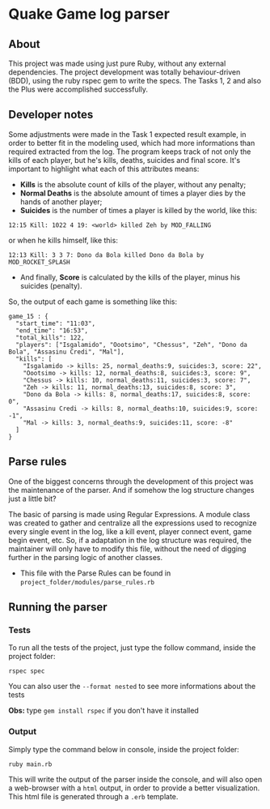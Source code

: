 Quake Game log parser
===========

## About

This project was made using just pure Ruby, without any external dependencies. The project development was totally   behaviour-driven (BDD), using the ruby rspec gem to write the specs. The Tasks 1, 2 and also the Plus were accomplished successfully.


## Developer notes

Some adjustments were made in the Task 1 expected result example, in order to better fit in the modeling used, which had more informations than required extracted from the log. The program keeps track of not only the kills of each player, but he's kills, deaths, suicides and final score. It's important to highlight what each of this attributes means:

* <b>Kills</b> is the absolute count of kills of the player, without any penalty;
* <b>Normal Deaths</b> is the absolute amount of times a player dies by the hands of another player;
* <b>Suicides</b> is the number of times a player is killed by the world, like this:
```  
12:15 Kill: 1022 4 19: <world> killed Zeh by MOD_FALLING
```

   or when he kills himself, like this:
```  
12:13 Kill: 3 3 7: Dono da Bola killed Dono da Bola by MOD_ROCKET_SPLASH
```
* And finally, <b>Score</b> is calculated by the kills of the player, minus his suicides (penalty).


So, the output of each game is something like this:
``` 
game_15 : {
  "start_time": "11:03",
  "end_time": "16:53",
  "total_kills": 122,
  "players": ["Isgalamido", "Oootsimo", "Chessus", "Zeh", "Dono da Bola", "Assasinu Credi", "Mal"],
  "kills": [
    "Isgalamido -> kills: 25, normal_deaths:9, suicides:3, score: 22",
    "Oootsimo -> kills: 12, normal_deaths:8, suicides:3, score: 9",
    "Chessus -> kills: 10, normal_deaths:11, suicides:3, score: 7",
    "Zeh -> kills: 11, normal_deaths:13, suicides:8, score: 3",
    "Dono da Bola -> kills: 8, normal_deaths:17, suicides:8, score: 0",
    "Assasinu Credi -> kills: 8, normal_deaths:10, suicides:9, score: -1",
    "Mal -> kills: 3, normal_deaths:9, suicides:11, score: -8"
  ]
}
``` 

## Parse rules

One of the biggest concerns through the development of this project was the maintenance of the parser. And if somehow the log structure changes just a little bit?

The basic of parsing is made using Regular Expressions. A module class was created to gather and centralize all the expressions used to recognize every single event in the log, like a kill event, player connect event, game begin event, etc. So, if a adaptation in the log structure was required, the maintainer will only have to modify this file, without the need of digging further in the parsing logic of another classes.


* This file with the Parse Rules can be found in `project_folder/modules/parse_rules.rb`

## Running the parser

### Tests
To run all the tests of the project, just type the follow command, inside the project folder:
```  
rspec spec
```
You can also user the `--format nested` to see more informations about the tests

<b>Obs:</b> type `gem install rspec` if you don't have it installed


### Output
Simply type the command below in console, inside the project folder:
```  
ruby main.rb
```

This will write the output of the parser inside the console, and will also open a web-browser with a `html` output, in order to provide a better visualization. This html file is generated through a `.erb` template.
